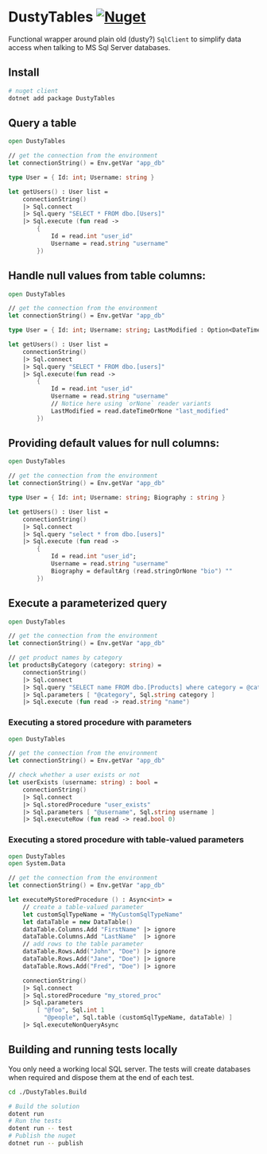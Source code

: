 # DustyTables [![Nuget](https://img.shields.io/nuget/v/DustyTables.svg?colorB=green)](https://www.nuget.org/packages/DustyTables)

Functional wrapper around plain old (dusty?) `SqlClient` to simplify data access when talking to MS Sql Server databases.

## Install
```bash
# nuget client
dotnet add package DustyTables
```

## Query a table
```fs
open DustyTables

// get the connection from the environment
let connectionString() = Env.getVar "app_db"

type User = { Id: int; Username: string }

let getUsers() : User list =
    connectionString()
    |> Sql.connect
    |> Sql.query "SELECT * FROM dbo.[Users]"
    |> Sql.execute (fun read ->
        {
            Id = read.int "user_id"
            Username = read.string "username"
        })
```

## Handle null values from table columns:
```fs
open DustyTables

// get the connection from the environment
let connectionString() = Env.getVar "app_db"

type User = { Id: int; Username: string; LastModified : Option<DateTime> }

let getUsers() : User list =
    connectionString()
    |> Sql.connect
    |> Sql.query "SELECT * FROM dbo.[users]"
    |> Sql.execute(fun read ->
        {
            Id = read.int "user_id"
            Username = read.string "username"
            // Notice here using `orNone` reader variants
            LastModified = read.dateTimeOrNone "last_modified"
        })
```
## Providing default values for null columns:
```fs
open DustyTables

// get the connection from the environment
let connectionString() = Env.getVar "app_db"

type User = { Id: int; Username: string; Biography : string }

let getUsers() : User list =
    connectionString()
    |> Sql.connect
    |> Sql.query "select * from dbo.[users]"
    |> Sql.execute (fun read ->
        {
            Id = read.int "user_id";
            Username = read.string "username"
            Biography = defaultArg (read.stringOrNone "bio") ""
        })
```
## Execute a parameterized query
```fs
open DustyTables

// get the connection from the environment
let connectionString() = Env.getVar "app_db"

// get product names by category
let productsByCategory (category: string) =
    connectionString()
    |> Sql.connect
    |> Sql.query "SELECT name FROM dbo.[Products] where category = @category"
    |> Sql.parameters [ "@category", Sql.string category ]
    |> Sql.execute (fun read -> read.string "name")
```
### Executing a stored procedure with parameters
```fs
open DustyTables

// get the connection from the environment
let connectionString() = Env.getVar "app_db"

// check whether a user exists or not
let userExists (username: string) : bool =
    connectionString()
    |> Sql.connect
    |> Sql.storedProcedure "user_exists"
    |> Sql.parameters [ "@username", Sql.string username ]
    |> Sql.executeRow (fun read -> read.bool 0)
```
### Executing a stored procedure with table-valued parameters
```fs
open DustyTables
open System.Data

// get the connection from the environment
let connectionString() = Env.getVar "app_db"

let executeMyStoredProcedure () : Async<int> =
    // create a table-valued parameter
    let customSqlTypeName = "MyCustomSqlTypeName"
    let dataTable = new DataTable()
    dataTable.Columns.Add "FirstName" |> ignore
    dataTable.Columns.Add "LastName"  |> ignore
    // add rows to the table parameter
    dataTable.Rows.Add("John", "Doe") |> ignore
    dataTable.Rows.Add("Jane", "Doe") |> ignore
    dataTable.Rows.Add("Fred", "Doe") |> ignore

    connectionString()
    |> Sql.connect
    |> Sql.storedProcedure "my_stored_proc"
    |> Sql.parameters
        [ "@foo", Sql.int 1
          "@people", Sql.table (customSqlTypeName, dataTable) ]
    |> Sql.executeNonQueryAsync
```

## Building and running tests locally

You only need a working local SQL server. The tests will create databases when required and dispose them at the end of each test.

```bash
cd ./DustyTables.Build

# Build the solution
dotent run
# Run the tests
dotent run -- test
# Publish the nuget
dotnet run -- publish
```
